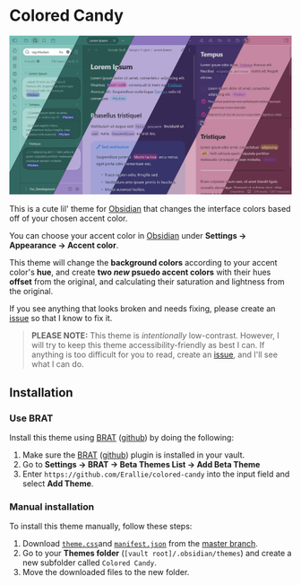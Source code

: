 # Colored Candy
![Colored Candy Preview](Attachments/colored-candy-combined-preview-2.png)

This is a cute lil' theme for [Obsidian](https://obsidian.md/) that changes the interface colors based off of your chosen accent color.

You can choose your accent color in [Obsidian](https://obsidian.md/) under **Settings → Appearance → Accent color**.

This theme will change the **background colors** according to your accent color's **hue**, and create **two *new* psuedo accent colors** with their hues **offset** from the original, and calculating their saturation and lightness from the original.

If you see anything that looks broken and needs fixing, please create an [issue](https://github.com/Erallie/colored-candy/issues) so that I know to fix it.

> **PLEASE NOTE:** This theme is *intentionally* low-contrast. However, I will try to keep this theme accessibility-friendly as best I can. If anything is too difficult for you to read, create an [issue](https://github.com/Erallie/colored-candy/issues), and I'll see what I can do.

## Installation
### Use BRAT
Install this theme using [BRAT](obsidian://show-plugin?id=obsidian42-brat) ([github](https://github.com/TfTHacker/obsidian42-brat)) by doing the following:
1. Make sure the [BRAT](obsidian://show-plugin?id=obsidian42-brat) ([github](https://github.com/TfTHacker/obsidian42-brat)) plugin is installed in your vault.
2. Go to **Settings → BRAT → Beta Themes List → Add Beta Theme**
3. Enter `https://github.com/Erallie/colored-candy` into the input field and select **Add Theme**.
### Manual installation
To install this theme manually, follow these steps:
1. Download [`theme.css`](https://github.com/Erallie/colored-candy/blob/master/theme.css)and [`manifest.json`](https://github.com/Erallie/colored-candy/blob/master/manifest.json) from the [master branch](https://github.com/Erallie/colored-candy/tree/master).
2. Go to your **Themes folder** (`[vault root]/.obsidian/themes`) and create a new subfolder called `Colored Candy`.
3. Move the downloaded files to the new folder.